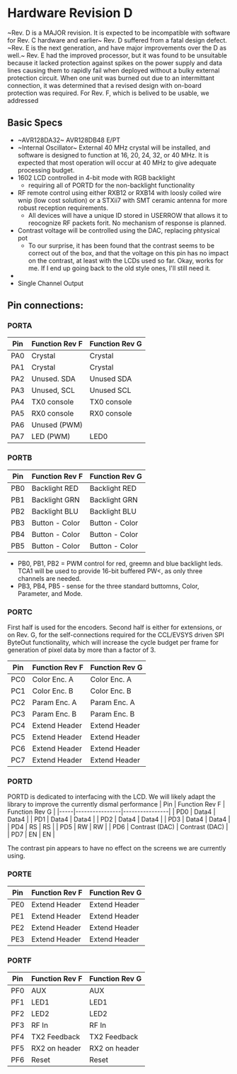 
# Hardware Revision D
~Rev. D is a MAJOR revision. It is expected to be incompatible with software for Rev. C hardware and earlier~
Rev. D suffered from a fatal design defect. ~Rev. E is the next generation, and have major improvements over the D as well.~ 
Rev. E had the improved processor, but it was found to be unsuitable because it lacked protection against spikes on the power supply and data lines causing them to rapidly fail when deployed without a bulky external protection circuit. When one unit was burned out due to an intermittant connection, it was determined that a revised design with on-board protection was required. For Rev. F, which is belived to be usable, we addressed 

## Basic Specs
* ~AVR128DA32~ AVR128DB48 E/PT
* ~Internal Oscillator~ External 40 MHz crystal will be installed, and software is designed to function at 16, 20, 24, 32, or 40 MHz. It is expected that most operation will occur at 40 MHz to give adequate processing budget. 
* 1602 LCD controlled in 4-bit mode with RGB backlight
  * requiring all of PORTD for the non-backlight functionality
* RF remote control using either RXB12 or RXB14 with loosly coiled wire wnip (low cost solution) or a STXii7 with SMT ceramic antenna for more robust reception requirements.
  * All devices will have a unique ID stored in USERROW that allows it to reocognize RF packets forit. No mechanism of response is planned.
* Contrast voltage will be controlled using the DAC, replacing phtysical pot
  * To our surprise, it has been found that the contrast seems to be correct out of the box, and that the voltage on this pin has no impact on the contrast, at least with the LCDs used so far. Okay, works for me. If I end up going back to the old style ones, I'll still need it.
*
* Single Channel Output

## Pin connections:

### PORTA
| Pin | Function Rev F | Function Rev G |
|-----|----------------|----------------|
| PA0 | Crystal        | Crystal        |
| PA1 | Crystal        | Crystal        |
| PA2 | Unused. SDA    | Unused SDA     |
| PA3 | Unused, SCL    | Unused SCL     |
| PA4 | TX0 console    | TX0 console    |
| PA5 | RX0 console    | RX0 console    |
| PA6 | Unused (PWM)   |                |
| PA7 | LED (PWM)      | LED0           |

### PORTB
| Pin | Function Rev F | Function Rev G |
|-----|----------------|----------------|
| PB0 | Backlight RED  | Backlight RED  |
| PB1 | Backlight GRN  | Backlight GRN  |
| PB2 | Backlight BLU  | Backlight BLU  |
| PB3 | Button - Color | Button - Color |
| PB4 | Button - Color | Button - Color |
| PB5 | Button - Color | Button - Color |

* PB0, PB1, PB2 = PWM control for red, greemn and blue backlight leds. TCA1 will be used to provide 16-bit buffered PW<, as only three channels are needed.
* PB3, PB4, PB5 - sense for the three standard buttomns, Color, Parameter, and Mode.

### PORTC
First half is used for the encoders. 
Second half is either for extensions, or on Rev. G, for the self-connections required for the CCL/EVSYS driven SPI ByteOut functionality, which will increase the cycle budget per frame for generation of pixel data by more than a factor of 3. 

| Pin | Function Rev F | Function Rev G |
|-----|----------------|----------------|
| PC0 | Color Enc. A   | Color Enc. A   |
| PC1 | Color Enc. B   | Color Enc. B   |
| PC2 | Param Enc. A   | Param Enc. A   |
| PC3 | Param Enc. B   | Param Enc. B   |
| PC4 | Extend Header  | Extend Header  |
| PC5 | Extend Header  | Extend Header  |
| PC6 | Extend Header  | Extend Header  |
| PC7 | Extend Header  | Extend Header  |



### PORTD
PORTD is dedicated to interfacing with the LCD. We will likely adapt the library to improve the currently dismal performance 
| Pin | Function Rev F | Function Rev G |
|-----|----------------|----------------|
| PD0 | Data4          | Data4          |
| PD1 | Data4          | Data4          |
| PD2 | Data4          | Data4          |
| PD3 | Data4          | Data4          |
| PD4 | RS             | RS             |
| PD5 | RW             | RW             |
| PD6 | Contrast (DAC) | Contrast (DAC) |
| PD7 | EN             | EN             |

The contrast pin appears to have no effect on the screens we are currently using. 

### PORTE

| Pin | Function Rev F | Function Rev G |
|-----|----------------|----------------|
| PE0 | Extend Header  | Extend Header  |
| PE1 | Extend Header  | Extend Header  |
| PE2 | Extend Header  | Extend Header  |
| PE3 | Extend Header  | Extend Header  |

### PORTF
| Pin | Function Rev F | Function Rev G |
|-----|----------------|----------------|
| PF0 | AUX            | AUX            |
| PF1 | LED1           | LED1           |
| PF2 | LED2           | LED2           |
| PF3 | RF In          | RF In          |
| PF4 | TX2 Feedback   | TX2 Feedback   |
| PF5 | RX2 on header  | RX2 on header  |
| PF6 | Reset          | Reset          |
